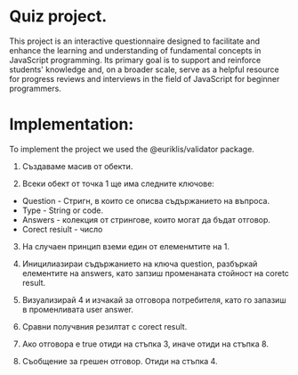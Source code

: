 # Quiz project.

This project is an interactive questionnaire designed to facilitate and enhance the learning and understanding of fundamental concepts in JavaScript programming. Its primary goal is to support and reinforce students' knowledge and, on a broader scale, serve as a helpful resource for progress reviews and interviews in the field of JavaScript for beginner programmers.


# Implementation:

To implement the project we used the @euriklis/validator package.


1. Създаваме масив от обекти. 

2. Всеки обект от точка 1 ще има следните ключове:

- Question - Стригн, в които се описва съдържанието на въпроса.
- Type - String or code.
- Answers - колекция от стрингове, които могат да бъдат отговор.
- Corect resiult - число 

3. На случаен принцип вземи един от елеменмтите на 1.

4. Иницилиазираи съдържанието на ключа question, разбъркай елементите на answers, като   запзиш променаната стойност на coretc result. 


5. Визуализирай 4 и изчакай за отговора потребителя, като го запазиш в променливата user answer.

6. Сравни получвния резилтат с corect result. 

7. Ако отговора е true отиди на стъпка 3, иначе отиди на стъпка 8.

8. Съобщение за грешен отговор. Отиди на стъпка 4.


